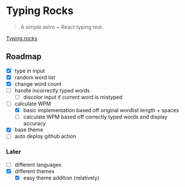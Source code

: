 # Typing Rocks

> A simple astro + React typing test.

[Typing.rocks](typing.rocks)

## Roadmap

- [x] type in input
- [x] random word list
- [x] change word count
- [ ] handle incorrectly typed words
  - [ ] discolor input if current word is mistyped
- [ ] calculate WPM
  - [x] basic implementation based off original wordlist length + spaces
  - [ ] calculate WPM based off correctly typed words and display accuracy
- [x] base theme
- [ ] auto deploy github action

### Later

- [ ] different languages
- [x] different themes
  - [x] easy theme addition (relatively)
